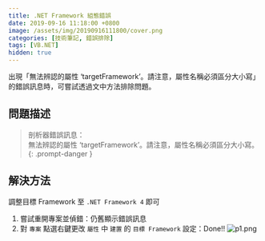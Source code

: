 ```yaml
---
title: .NET Framework 組態錯誤
date: 2019-09-16 11:18:00 +0800
image: /assets/img/20190916111800/cover.png
categories: [技術筆記, 錯誤排除]
tags: [VB.NET]
hidden: true
---
```


出現「無法辨認的屬性 ‘targetFramework’。請注意，屬性名稱必須區分大小寫」的錯誤訊息時，可嘗試透過文中方法排除問題。

## 問題描述

> 剖析器錯誤訊息：\
> 無法辨認的屬性 ‘targetFramework’。請注意，屬性名稱必須區分大小寫。
{: .prompt-danger }

## 解決方法

調整目標 Framework 至 `.NET Framework 4` 即可
1. 嘗試重開專案並偵錯：仍舊顯示錯誤訊息
2. 對 `專案` 點選右鍵更改 `屬性` 中 `建置` 的 `目標 Framework` 設定：Done!!
![p1.png](/assets/img/20190916111800/p1.png)